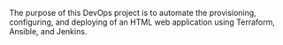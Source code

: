 The purpose of this DevOps project is to automate the provisioning, configuring, and deploying of an HTML web application using Terraform, Ansible, and Jenkins.
